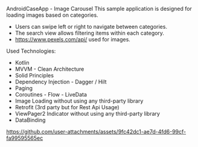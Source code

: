 AndroidCaseApp - Image Carousel
This sample application is designed for loading images based on categories.
* Users can swipe left or right to navigate between categories.
* The search view allows filtering items within each category.
* https://www.pexels.com/api/ used for images.

Used Technologies: 
* Kotlin
* MVVM - Clean Architecture
* Solid Principles
* Dependency Injection - Dagger / Hilt
* Paging
* Coroutines - Flow - LiveData
* Image Loading without using any third-party library
* Retrofit (3rd party but for Rest Api Usage)
* ViewPager2 Indicator without using any third-party library
* DataBinding

https://github.com/user-attachments/assets/9fc42dc1-ae7d-4fd6-99cf-fa99595565ec
